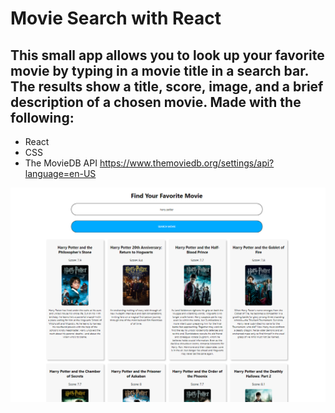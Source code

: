 # Movie Search with React

## This small app allows you to look up your favorite movie by typing in a movie title in a search bar. The results show a title, score, image, and a brief description of a chosen movie. Made with the following:

* React
* CSS
* The MovieDB API https://www.themoviedb.org/settings/api?language=en-US

![alt text](./src/screenshot.png)